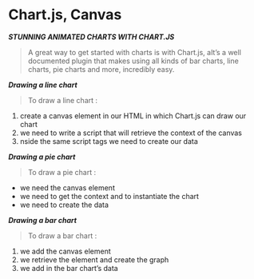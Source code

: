 # Chart.js, Canvas

***STUNNING ANIMATED CHARTS WITH CHART.JS***

> A great way to get started with charts is with Chart.js, aIt’s a well documented plugin that makes using all kinds of bar charts, line charts, pie charts and more, incredibly easy.

***Drawing a line chart***

> To draw a line chart :

1. create a canvas element in our HTML in which Chart.js can draw our chart
2. we need to write a script that will retrieve the context of the canvas
3. nside the same script tags we need to create our data

***Drawing a pie chart***

> To draw a pie chart :

* we need the canvas element
* we need to get the context and to instantiate the chart
* we need to create the data

***Drawing a bar chart***

> To draw a bar chart :

1. we add the canvas element
2. we retrieve the element and create the graph
3. we add in the bar chart’s data

